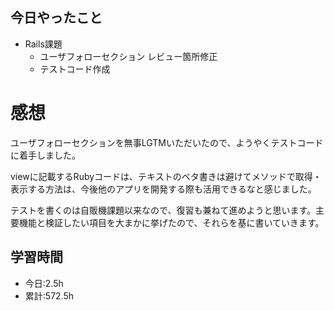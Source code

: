 ## 今日やったこと
- Rails課題
  - ユーザフォローセクション レビュー箇所修正
  - テストコード作成

# 感想
ユーザフォローセクションを無事LGTMいただいたので、ようやくテストコードに着手しました。

viewに記載するRubyコードは、テキストのベタ書きは避けてメソッドで取得・表示する方法は、今後他のアプリを開発する際も活用できるなと感じました。

テストを書くのは自販機課題以来なので、復習も兼ねて進めようと思います。主要機能と検証したい項目を大まかに挙げたので、それらを基に書いていきます。

## 学習時間
- 今日:2.5h
- 累計:572.5h
